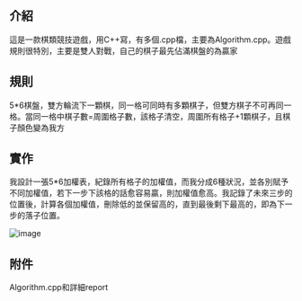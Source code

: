 ## 介紹 
這是一款棋類競技遊戲，用C++寫，有多個.cpp檔，主要為Algorithm.cpp。遊戲規則很特別，主要是雙人對戰，自己的棋子最先佔滿棋盤的為贏家
## 規則 
5*6棋盤，雙方輪流下一顆棋，同一格可同時有多顆棋子，但雙方棋子不可再同一格。當同一格中棋子數=周圍格子數，該格子清空，周圍所有格子+1顆棋子，且棋子顏色變為我方
## 實作 
我設計一張5*6加權表，紀錄所有格子的加權值，而我分成6種狀況，並各別賦予不同加權值，若下一步下該格的話愈容易贏，則加權值愈高。我記錄了未來三步的位置後，計算各個加權值，刪除低的並保留高的，直到最後剩下最高的，即為下一步的落子位置。

![image](https://user-images.githubusercontent.com/56677419/202917389-d99a6334-5fec-4801-b843-4bd9b490dbc2.png)

## 附件
Algorithm.cpp和詳細report
